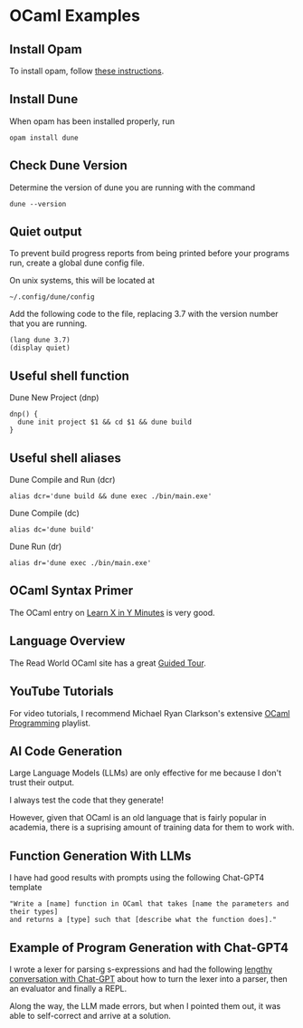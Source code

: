# OCaml Examples

## Install Opam

To install opam, follow [these instructions](https://ocaml.org/docs/up-and-running).

## Install Dune

When opam has been installed properly, run

```
opam install dune
```

## Check Dune Version

Determine the version of dune you are running with the command

```
dune --version
```

## Quiet output

To prevent build progress reports from being printed before your programs run, create a global dune config file.

On unix systems, this will be located at

```
~/.config/dune/config
```

Add the following code to the file, replacing 3.7 with the version number that you are running.

```
(lang dune 3.7)
(display quiet)
```

## Useful shell function

Dune New Project (dnp)

```
dnp() {
  dune init project $1 && cd $1 && dune build
}
```

## Useful shell aliases

Dune Compile and Run (dcr)

```
alias dcr='dune build && dune exec ./bin/main.exe'
```

Dune Compile (dc)

```
alias dc='dune build'
```

Dune Run (dr)

```
alias dr='dune exec ./bin/main.exe'
```

## OCaml Syntax Primer

The OCaml entry on [Learn X in Y Minutes](https://learnxinyminutes.com/docs/ocaml/) is very good.

## Language Overview

The Read World OCaml site has a great [Guided Tour](https://dev.realworldocaml.org/).

## YouTube Tutorials

For video tutorials, I recommend Michael Ryan Clarkson's extensive [OCaml Programming](https://youtube.com/playlist?list=PLre5AT9JnKShBOPeuiD9b-I4XROIJhkIU) playlist.

## AI Code Generation

Large Language Models (LLMs) are only effective for me because I don't trust their output.

I always test the code that they generate!

However, given that OCaml is an old language that is fairly popular in academia, there is a suprising amount of training data for them to work with.

## Function Generation With LLMs

I have had good results with prompts using the following Chat-GPT4 template

```
"Write a [name] function in OCaml that takes [name the parameters and their types] 
and returns a [type] such that [describe what the function does]."
```

## Example of Program Generation with Chat-GPT4

I wrote a lexer for parsing s-expressions and had the following [lengthy conversation with Chat-GPT](https://chat.openai.com/share/a11e1f50-dce6-4e11-b351-9b4c02d52443) about how to turn the lexer into a parser, then an evaluator and finally a REPL.

Along the way, the LLM made errors, but when I pointed them out, it was able to self-correct and arrive at a solution.
